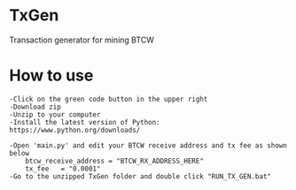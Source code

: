 # TxGen
Transaction generator for mining BTCW


# How to use
```
-Click on the green code button in the upper right
-Download zip
-Unzip to your computer
-Install the latest version of Python: https://www.python.org/downloads/

-Open 'main.py' and edit your BTCW receive address and tx fee as shown below
    btcw_receive_address = "BTCW_RX_ADDRESS_HERE"
    tx_fee   = "0.0001"
-Go to the unzipped TxGen folder and double click "RUN_TX_GEN.bat"
```